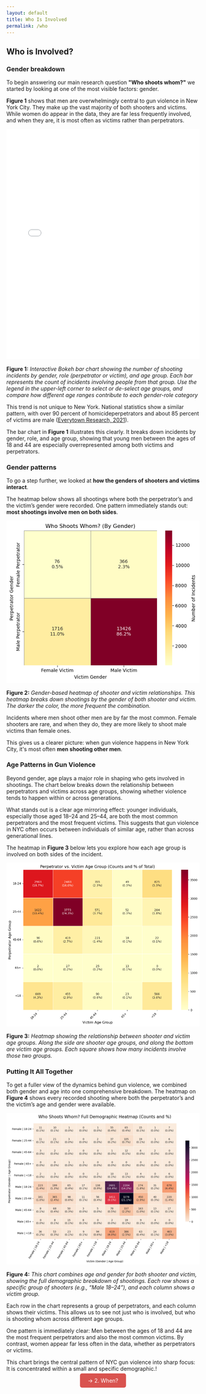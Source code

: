 ```yaml
---
layout: default
title: Who Is Involved
permalink: /who
---
```


## Who is Involved?

### Gender breakdown
To begin answering our main research question **"Who shoots whom?"** we started by looking at one of the most visible factors: gender.


**Figure 1** shows that men are overwhelmingly central to gun violence in New York City. They make up the vast majority of both shooters and victims. While women do appear in the data, they are far less frequently involved, and when they are, it is most often as victims rather than perpetrators.

<iframe src="/final-project/assets/boke_plot.html" width="100%" height="600" frameborder="0"></iframe>

**Figure 1:** *Interactive Bokeh bar chart showing the number of shooting incidents by gender, role (perpetrator or victim), and age group. Each bar represents the count of incidents involving people from that group. Use the legend in the upper-left corner to select or de-select age groups, and compare how different age ranges contribute to each gender-role category*

This trend is not unique to New York. National statistics show a similar pattern, with over 90 percent of homicideperpetrators and about 85 percent of victims are male ([Everytown Research, 2021](https://everytownresearch.org/report/guns-and-violence-against-women/)).

The bar chart in **Figure 1** illustrates this clearly. It breaks down incidents by gender, role, and age group, showing that young men between the ages of 18 and 44 are especially overrepresented among both victims and perpetrators.


### Gender patterns
To go a step further, we looked at **how the genders of shooters and victims interact**.

The heatmap below shows all shootings where both the perpetrator’s and the victim’s gender were recorded. One pattern immediately stands out: **most shootings involve men on both sides**.

![Gender heatmap](/assets/gender.png)

**Figure 2:** *Gender-based heatmap of shooter and victim relationships. This heatmap breaks down shootings by the gender of both shooter and victim. The darker the color, the more frequent the combination.*

Incidents where men shoot other men are by far the most common. Female shooters are rare, and when they do, they are more likely to shoot male victims than female ones.

This gives us a clearer picture: when gun violence happens in New York City, it's most often **men shooting other men**.

### Age Patterns in Gun Violence

Beyond gender, age plays a major role in shaping who gets involved in shootings. 
The chart below breaks down the relationship between perpetrators and victims across age groups, showing whether violence tends to happen within or across generations.

What stands out is a clear age mirroring effect: younger individuals, especially those aged 18–24 and 25–44, are both the most common perpetrators and the most frequent victims. This suggests that gun violence in NYC often occurs between individuals of similar age, rather than across generational lines.

The heatmap in **Figure 3** below lets you explore how each age group is involved on both sides of the incident.

![Age heatmap](/assets/agegroup.png)

**Figure 3:** *Heatmap showing the relationship between shooter and victim age groups. Along the side are shooter age groups, and along the bottom are victim age groups. Each square shows how many incidents involve those two groups.*


### Putting It All Together
To get a fuller view of the dynamics behind gun violence, we combined both gender and age into one comprehensive breakdown. The heatmap on **Figure 4** shows every recorded shooting where both the perpetrator’s and the victim’s age and gender were available.

![Combined heatmap](/assets/combineddynamics.png)

**Figure 4:** *This chart combines age and gender for both shooter and victim, showing the full demographic breakdown of shootings. Each row shows a specific group of shooters (e.g., “Male 18–24”), and each column shows a victim group.*

Each row in the chart represents a group of perpetrators, and each column shows their victims. This allows us to see not just who is involved, but who is shooting whom across different age groups.

One pattern is immediately clear: Men between the ages of 18 and 44 are the most frequent perpetrators and also the most common victims. By contrast, women appear far less often in the data, whether as perpetrators or victims.

This chart brings the central pattern of NYC gun violence into sharp focus: It is concentrated within a small and specific demographic.!


<p style="text-align: center;">
  <a href="{{ '/when' | relative_url }}" style="padding: 10px 20px; background-color: #d9534f; color: white; text-decoration: none; border-radius: 5px;">→ 2. When?</a>
</p>

